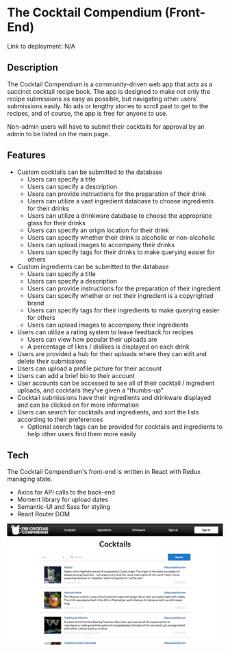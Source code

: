# The Cocktail Compendium (Front-End)

Link to deployment: N/A

## Description

The Cocktail Compendium is a community-driven web app that acts as a succinct cocktail recipe book. The app is designed to make not only the recipe submissions as easy as possible, but navigating other users' submissions easily. No ads or lengthy stories to scroll past to get to the recipes, and of course, the app is free for anyone to use.

Non-admin users will have to submit their cocktails for approval by an admin to be listed on the main page.

## Features

* Custom cocktails can be submitted to the database
    - Users can specify a title
    - Users can specify a description
    - Users can provide instructions for the preparation of their drink
    - Users can utilize a vast ingredient database to choose ingredients for their drinks
    - Users can utilize a drinkware database to choose the appropriate glass for their drinks
    - Users can specify an origin location for their drink
    - Users can specify whether their drink is alcoholic or non-alcoholic
    - Users can upload images to accompany their drinks
    - Users can specify tags for their drinks to make querying easier for others
* Custom ingredients can be submitted to the database
    - Users can specify a title
    - Users can specify a description
    - Users can provide instructions for the preparation of their ingredient
    - Users can specify whether or not their ingredient is a copyrighted brand
    - Users can specify tags for their ingredients to make querying easier for others
    - Users can upload images to accompany their ingredients
* Users can utilize a rating system to leave feedback for recipes
    - Users can view how popular their uploads are
    - A percentage of likes / dislikes is displayed on each drink
* Users are provided a hub for their uploads where they can edit and delete their submissions
* Users can upload a profile picture for their account
* Users can add a brief bio to their account
* User accounts can be accessed to see all of their cocktail / ingredient uploads, and cocktails they've given a "thumbs-up"
* Cocktail submissions have their ingredients and drinkware displayed and can be clicked on for more information
* Users can search for cocktails and ingredients, and sort the lists according to their preferences
    - Optional search tags can be provided for cocktails and ingredients to help other users find them more easily

## Tech

The Cocktail Compendium's front-end is written in React with Redux managing state.

* Axios for API calls to the back-end
* Moment library for upload dates
* Semantic-UI and Sass for styling
* React Router DOM

![app screenshot](/screenshot.png)
